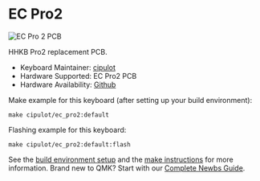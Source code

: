 # EC Pro2

![EC Pro 2 PCB](https://i.imgur.com/uYOgTYo.png)

HHKB Pro2 replacement PCB.

* Keyboard Maintainer: [cipulot](https://github.com/cipulot)
* Hardware Supported: EC Pro2 PCB
* Hardware Availability: [Github](https://github.com/Cipulot/EC-Pro-2)

Make example for this keyboard (after setting up your build environment):

    make cipulot/ec_pro2:default

Flashing example for this keyboard:

    make cipulot/ec_pro2:default:flash

See the [build environment setup](https://docs.qmk.fm/#/getting_started_build_tools) and the [make instructions](https://docs.qmk.fm/#/getting_started_make_guide) for more information. Brand new to QMK? Start with our [Complete Newbs Guide](https://docs.qmk.fm/#/newbs).
